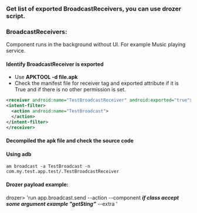 ### Get list of exported BroadcastReceivers, you can use drozer script.

### BroadcastReceivers: 
Component runs in the background without UI. For example Music playing service.

#### Identify BroadcastReceiver is exported
- Use **APKTOOL -d file.apk**
- Check the manifest file for receiver tag and exported attribute if it is True and if there is no other permission is set.

```AndroidMainfest.xml
<receiver android:name="TestBroadcastReceiver" android:exported="true">
<intent-filter>
  <action android:name="TestBroadcast">
  </action>
</intent-filter>
</receiver>
```
#### Decompiled the apk file and check the source code

#### Using adb
```
am broadcast -a TestBroadcast -n com.my.test.app.test/.TestBroadcastReceiver
```
#### Drozer payload example:
drozer> 'run app.broadcast.send --action <EXPORTED BROADCAST RECEIVER> 
  --component <FULL PACKAGE NAME example: com.some.example.class>
  ***if class accept some argument example "getSting"***
  --extra <string parametr_name value>'
